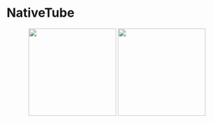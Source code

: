 # NativeTube

<p align="center">
  <img src="https://user-images.githubusercontent.com/109741733/231578011-dc5cb52e-e395-4c1c-b2e2-b81d85dd47e7.jpg" width="200"/>
  <img src="https://user-images.githubusercontent.com/109741733/231578018-bc7745fc-b0c9-412c-a3ba-07806a1efbad.jpg" width="200" />
</p>

